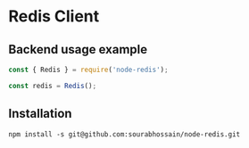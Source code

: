 # Redis Client

## Backend usage example

```js
const { Redis } = require('node-redis');

const redis = Redis();
```


## Installation
```
npm install -s git@github.com:sourabhossain/node-redis.git
```
